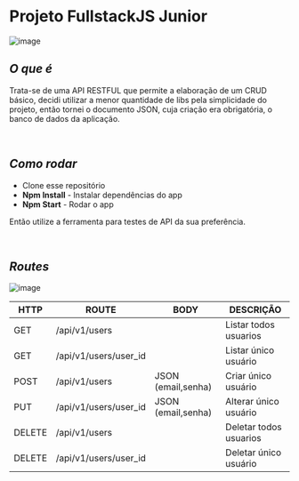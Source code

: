 # **Projeto FullstackJS Junior**

![image](https://user-images.githubusercontent.com/79314576/120045271-fc862d80-bfe5-11eb-9377-0eac68b0cffb.png)

## *O que é*

Trata-se de uma API RESTFUL que permite a elaboração de um CRUD básico, decidi utilizar a menor quantidade de libs pela simplicidade do projeto, então tornei o documento JSON, cuja criação era obrigatória, o banco de dados da aplicação. 

<br/>

## *Como rodar*

* Clone esse repositório
* **Npm Install** - Instalar dependências do app
* **Npm Start** - Rodar o app

Então utilize a ferramenta para testes de API da sua preferência.

<br/>

## *Routes*
![image](https://user-images.githubusercontent.com/79314576/120070092-b40b5600-c05f-11eb-9956-f7bf41a7fdf7.png)
<br/>

HTTP | ROUTE | BODY | DESCRIÇÃO |
| --- | ------ | ------ |  ------ |
| GET | /api/v1/users |  | Listar todos usuarios
| GET | /api/v1/users/user_id | | Listar único usuário
| POST | /api/v1/users | JSON (email,senha) | Criar único usuário
| PUT | /api/v1/users/user_id | JSON (email,senha) | Alterar único usuário
| DELETE | /api/v1/users | | Deletar todos usuarios
| DELETE | /api/v1/users/user_id | | Deletar único usuário
